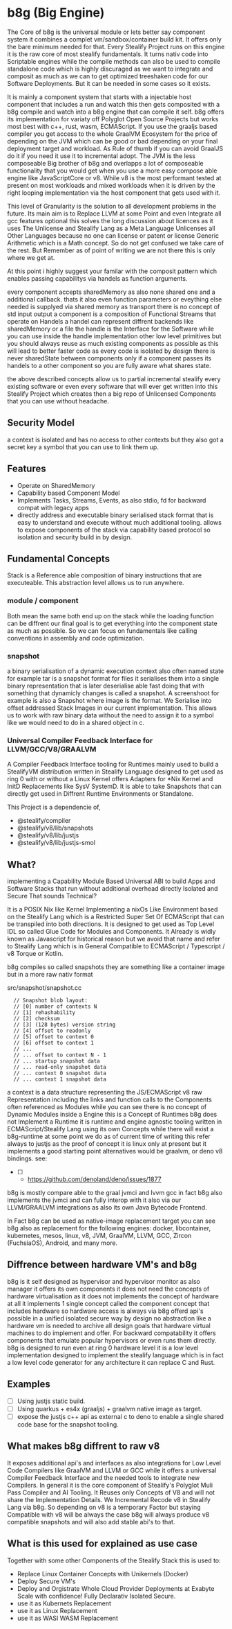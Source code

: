 # b8g (Big Engine) 
The Core of b8g is the universal module or lets better say component system it combines a complet vm/sandbox/container build kit. It offers only the bare minimum needed for that. Every Stealify Project runs on this engine it is the raw core of most stealify fundamentals. It turns nativ code into Scriptable engines while the compile methods can also be used to compile standalone code which is highly discuraged as we want to integrate and composit as much
as we can to get optimized treeshaken code for our Software Deployments. But it can be needed in some cases so it exists.

It is mainly a component system that starts with a injectable host component that includes a run and watch this then gets composited with a b8g compile and watch into a b8g engine that can compile it self. b8g offers its implementation for variaty off Polyglot Open Source Projects but works most best with c++, rust, wasm, ECMAScript. If you use the graaljs based compiler you get access to the whole GraalVM Ecosystem for the price of depending on the JVM which can be good or bad depending on your final deployment target and workload. As Rule of thumb if you can avoid GraalJS do it if you need it use it to incremental adopt. The JVM is the less composeable Big brother of b8g and overlapps a lot of composeable functionality that you would get when you use a
more easy compose able engine like JavaScriptCore or v8. While v8 is the most performant tested at present on most workloads and mixed workloads when it is driven by the right looping implementation via the host component that gets used with it.

This level of Granularity is the solution to all development problems in the future. Its main aim is to Replace LLVM at some Point and even Integrate all gcc features optional this solves the long discussion about licences as it uses The Unlicense and Stealify Lang as a Meta Language Unlicenses all Other Languages because no one can license or patent or license Generic Arithmetic which is a Math concept. So do not get confused we take care of the rest. But Remember as of point of writing we are not there this is only where we get at.

At this point i highly suggest your familar with the composit pattern which enables passing capabilitys via handels as function arguments. 

every component accepts sharedMemory as also none shared one and a additional callback. thats it also even function parameters or eveything else needed is supplyed via shared memory as transport there is no concept of std input output a component is a composition of Functional Streams that operate on Handels a handel can represent diffrent backends like sharedMemory or a file the handle is the Interface for the Software while you can use inside the handle implementation other low level primitives but you should always reuse as much existing components as possible as this will lead to better faster code as every code is isolated by design there is never sharedState between components only if a component passes its handels to a other component so you are fully aware what shares state.

the above described concepts allow us to partial incremental stealify every existing software or even every software that will ever get written into this Stealify Project which creates then a big repo of Unlicensed Components that you can use without headache. 

## Security Model
a context is isolated and has no access to other contexts but they also got a secret key a symbol that you can use to link them up.


## Features 
- Operate on SharedMemory
- Capability based Component Model
- Implements Tasks, Streams, Events, as also stdio, fd for backward compat with legacy apps
- directly address and executable binary serialised stack format that is easy to understand and execute without much additional tooling. allows to expose components of the stack via capability based protocol so isolation and security build in by design.

## Fundamental Concepts
Stack is a Reference able composition of binary instructions that are executeable. This abstraction level allows us to run anywhere. 

### module / component 
Both mean the same both end up on the stack while the loading function can be diffrent our final goal is to get everything into the component state as much as possible. So we can focus on fundamentals like calling conventions in assembly and code optimization.

### snapshot
a binary serialisation of a dynamic execution context also often named state for example tar is a snapshot format for files it serialises them into a single binary representation that is later deserialise able fast doing that with something that dynamicly changes is called a snapshot. A screenshoot for example is also a Snapshot where image is the format. We Serialise into offset addressed Stack Images in our current implementation. This allows us to work with raw binary data without the need to assign it to a symbol like we would need to do in a shared object in c.

### Universal Compiler Feedback Interface for LLVM/GCC/V8/GRAALVM
A Compiler Feedback Interface tooling for Runtimes mainly used to build a StealifyVM distribution written in Stealify Language designed to get used as ring 0 with or without a Linux Kernel offers Adapters for *Nix Kernel and InitD Replacements like SysV SystemD. It is able to take Snapshots that can directly get used in Diffrent Runtime Environments or Standalone.

This Project is a dependencie of, 
- @stealify/compiler
- @stealify/v8/lib/snapshots
- @stealify/v8/lib/justjs
- @stealify/v8/lib/justjs-smol

## What?
implementing a Capability Module Based Universal ABI to build Apps and Software Stacks that run without additional overhead directly Isolated and Secure
That sounds Technical?

It is a POSIX Nix like Kernel Implementing a nixOs Like Environment based on the Stealify Lang which is a Restricted Super Set Of ECMAScript that can be transpiled into both directions. It is designed to get used as Top Level IDL so called Glue Code for Modules and Components. It Already is widly known as Javascript for historical reason but we avoid that name and refer to Stealify Lang which is in General Compatible to ECMAScript / Typescript / v8 Torque or Kotlin.

b8g compiles so called snapshots they are something like a container image but in a more raw nativ format 

src/snapshot/snapshot.cc
```
  // Snapshot blob layout:
  // [0] number of contexts N
  // [1] rehashability
  // [2] checksum
  // [3] (128 bytes) version string
  // [4] offset to readonly
  // [5] offset to context 0
  // [6] offset to context 1
  // ...
  // ... offset to context N - 1
  // ... startup snapshot data
  // ... read-only snapshot data
  // ... context 0 snapshot data
  // ... context 1 snapshot data
```

a context is a data structure representing the JS/ECMAScript v8 raw Representation including the links and function calls to the Components often referenced as Modules while you can see there is no concept of Dynamic Modules inside a Engine this is a Concept of Runtimes b8g does not Implement a Runtime it is runtime and engine agnostic tooling written in ECMAScript/Stealify Lang using its own Concepts while there will exist a b8g-runtime at some point we do as of current time of writing this refer always to justjs as the proof of concept it is linux only at present but it implements a good starting point alternatives would be graalvm, or deno v8 bindings. see: 
- [ ] - https://github.com/denoland/deno/issues/1877

b8g is mostly compare able to the graal jvmci and lvvm gcc in fact b8g also implements the jvmci and can fully interop with it also via our LLVM/GRAALVM integrations as also its own Java Bytecode Frontend.

In Fact b8g can be used as native-image replacement target you can see b8g also as replacement for the following engines: docker, libcontainer, kubernetes, mesos, linux, v8, JVM, GraalVM, LLVM, GCC, Zircon (FuchsiaOS), Android, and many more. 

## Diffrence between hardware VM's and b8g
b8g is it self designed as hypervisor and hypervisor monitor as also manager it offers its own components it does not need the concepts of hardware virtualisation as it does not implements the concept of hardware at all it implements 1 single concept called the component concept that includes hardware so hardware access is always via b8g offerd api's possible in a unified isolated secure way by design no abstraction like a hardware vm is needed to archive all design goals that hardware virtual machines to do implement and offer. For backward compatability it offers components that emulate popular hypervisors or even runs them directly. b8g is designed to run even at ring 0 hardware level it is a low level implementation designed to implement the stealify language which is in fact a low level code generator for any architecture it can replace C and Rust.

## Examples
- [ ] Using justjs static build.
- [ ] Using quarkus + es4x (graaljs) + graalvm native image as target.
- [ ] expose the justjs c++ api as external c to deno to enable a single shared code base for the snapshot tooling. 

## What makes b8g diffrent to raw v8
It exposes additional api's and interfaces as also integrations for Low Level Code Compilers like GraalVM and LLVM or GCC while it offers a universal Compiler Feedback Interface and the needed tools to integrate new Compilers. In general it is the core component of Stealify's Polyglot Muli Pass Compiler and AI Tooling. It Reuses only Concepts of V8 and will not share the Implementation Details. We Incremental Recode v8 in Stealify Lang via b8g.
So depending on v8 is a temporary Factor but staying Compatible with v8 will be always the case b8g will always produce v8 compatible snapshots and will also add stable abi's to that.

## What is this used for explained as use case
Together with some other Components of the Stealify Stack this is used to:
- Replace Linux Container Concepts with Unikernels (Docker)
- Deploy Secure VM's
- Deploy and Orgistrate Whole Cloud Provider Deployments at Exabyte Scale with confidence! Fully Declarativ Isolated Secure. 
- use it as Kubernets Replacement
- use it as Linux Replacement
- use it as WASI WASM Replacement
